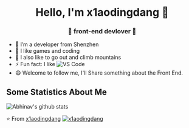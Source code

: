 <h1 align="center"> Hello, I'm x1aodingdang 👋 </h1>
<h3 align="center">🚀  front-end  devlover 🚀</h3>

- 🔭 I’m a developer from Shenzhen
- 🌱 I like games and coding
- 👯 I also like to go out and climb mountains
- ⚡ Fun fact: I like ![VS Code](http://img.shields.io/badge/-VS%20Code-007ACC?style=flat-square&logo=visual-studio-code&logoColor=ffffff)
- 😄 Welcome to follow me, I'll Share something about the Front End.

## Some Statistics About Me

![Abhinav's github stats](https://github-readme-stats.vercel.app/api?username=x1aodingdang&&show_icons=true&title_color=ffffff&icon_color=bb2acf&text_color=daf7dc&bg_color=151515)<br>

⭐️ From [x1aodingdang](https://github.com/x1aodingdang) [![x1aodingdang](https://img.shields.io/badge/github-x1aodingdang-blue)](https://github.com/x1aodingdang)
